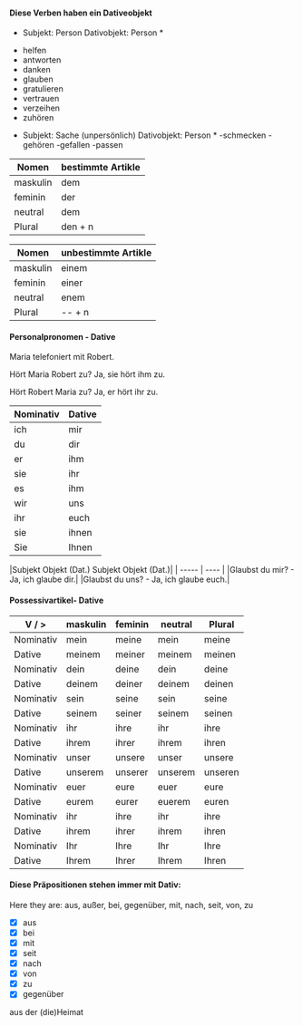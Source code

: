 #### Diese Verben haben ein Dativeobjekt 

* Subjekt: Person Dativobjekt: Person *

- helfen
- antworten
- danken
- glauben
- gratulieren
- vertrauen
- verzeihen
- zuhören

* Subjekt: Sache (unpersönlich) Dativobjekt: Person *
-schmecken
-gehören
-gefallen
-passen

| Nomen | bestimmte Artikle |
| ----- | ---- |
| maskulin | dem |
| feminin | der |
| neutral | dem |
| Plural | den + n |

| Nomen | unbestimmte Artikle |
| ----- | ---- |
| maskulin | einem |
| feminin | einer |
| neutral | enem|
| Plural | -- + n |

#### Personalpronomen - Dative

Maria telefoniert mit Robert.

Hört Maria Robert zu?
Ja, sie hört ihm zu.

Hört Robert Maria zu?
Ja, er hört ihr zu.

| Nominativ | Dative |
| ----- | ---- |
| ich | mir |
| du | dir |
| er | ihm |
| sie | ihr | 
| es | ihm |
| wir | uns | 
| ihr | euch |
| sie | ihnen |
| Sie | Ihnen |



|Subjekt Objekt (Dat.) Subjekt Objekt (Dat.)|
| ----- | ---- |
|Glaubst du mir? - Ja, ich glaube dir.|
|Glaubst du uns? - Ja, ich glaube euch.|

#### Possessivartikel- Dative

| V / > | maskulin | feminin | neutral | Plural |
|-----    | ----- | ---- | ----- | ---- |
|Nominativ|mein|meine|mein|meine|
|Dative|meinem|meiner|meinem|meinen |
|Nominativ|dein|deine|dein|deine|
|Dative|deinem|deiner|deinem|deinen|
|Nominativ|sein|seine|sein|seine|
|Dative|seinem|seiner|seinem|seinen|
|Nominativ|ihr|ihre|ihr|ihre|
|Dative|ihrem|ihrer|ihrem|ihren|
|Nominativ|unser|unsere|unser|unsere|
|Dative|unserem|unserer|unserem|unseren|
|Nominativ|euer|eure|euer|eure|
|Dative|eurem|eurer|euerem|euren|
|Nominativ|ihr|ihre|ihr|ihre|
|Dative|ihrem|ihrer|ihrem|ihren|
|Nominativ|Ihr|Ihre|Ihr|Ihre|
|Dative|Ihrem|Ihrer|Ihrem|Ihren|


#### Diese Präpositionen stehen immer mit Dativ:
Here they are: aus, außer, bei, gegenüber, mit, nach, seit, von, zu
* [X] aus
* [X] bei
* [X] mit
* [X] seit
* [X] nach
* [X] von
* [X] zu
* [X] gegenüber

aus der (die)Heimat

